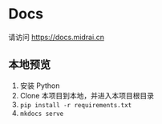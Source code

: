 # Docs

请访问 https://docs.midrai.cn

## 本地预览

1. 安装 Python
2. Clone 本项目到本地，并进入本项目根目录
3. `pip install -r requirements.txt`
4. `mkdocs serve`